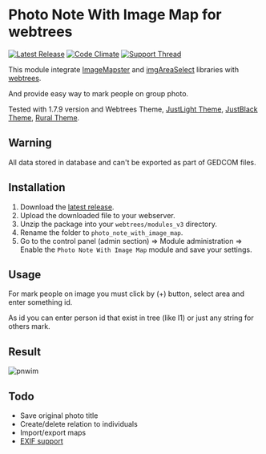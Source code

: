# Photo Note With Image Map for webtrees

[![Latest Release](https://img.shields.io/github/release/UksusoFF/webtrees-photo_note_with_image_map.svg)](https://github.com/UksusoFF/webtrees-photo_note_with_image_map/releases/latest)
[![Code Climate](https://lima.codeclimate.com/github/UksusoFF/webtrees-photo_note_with_image_map/badges/gpa.svg)](https://lima.codeclimate.com/github/UksusoFF/webtrees-photo_note_with_image_map) [![Support Thread](https://img.shields.io/badge/support-forum-brightgreen.svg)](https://www.webtrees.net/index.php/en/forum/2-open-discussion/30219-how-to-mark-individuals-on-group-photo)

This module integrate [ImageMapster](http://www.outsharked.com/imagemapster/) and [imgAreaSelect](http://odyniec.net/projects/imgareaselect/) libraries with [webtrees](https://www.webtrees.net/).

And provide easy way to mark people on group photo.

Tested with 1.7.9 version and Webtrees Theme, [JustLight Theme](http://www.justcarmen.nl/themes/justlight-theme/), [JustBlack Theme](https://github.com/JustCarmen/justblack), [Rural Theme](https://www.webtrees.net/index.php/en/add-ons/download/4-themes/119-rural-theme).

## Warning

All data stored in database and can't be exported as part of GEDCOM files.

## Installation
1. Download the [latest release](https://github.com/UksusoFF/webtrees-photo_note_with_image_map/releases/latest).
2. Upload the downloaded file to your webserver.
3. Unzip the package into your `webtrees/modules_v3` directory.
4. Rename the folder to `photo_note_with_image_map`.
5. Go to the control panel (admin section) => Module administration => Enable the `Photo Note With Image Map` module and save your settings.

## Usage

For mark people on image you must click by (+) button, select area and enter something id.

As id you can enter person id that exist in tree (like I1) or just any string for others mark.

## Result

![pnwim](https://cloud.githubusercontent.com/assets/1931442/23299146/d33eb9d0-fa99-11e6-96f1-d07c89fc6f0f.png)

## Todo
* Save original photo title
* Create/delete relation to individuals
* Import/export maps
* [EXIF support](https://github.com/fisharebest/webtrees/issues/744)
